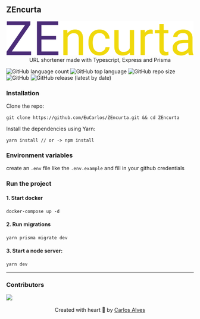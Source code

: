 ## ZEncurta

<p align="center">
    <img src="public\assets\logo.svg"/><br>
    URL shortener made with Typescript, Express and Prisma
</p>

<p>
    <img alt="GitHub language count" src="https://img.shields.io/github/languages/count/EuCarlos/ZEncurta?style=flat-square">
    <img alt="GitHub top language" src="https://img.shields.io/github/languages/top/EuCarlos/ZEncurta?color=orange&style=flat-square">
    <img alt="GitHub repo size" src="https://img.shields.io/github/repo-size/EuCarlos/ZEncurta?color=yellow&style=flat-square">
    <img alt="GitHub" src="https://img.shields.io/github/license/EuCarlos/ZEncurta?style=flat-square">
    <img alt="GitHub release (latest by date)" src="https://img.shields.io/github/v/release/eucarlos/ZEncurta?style=flat-square">
</p>

### Installation

Clone the repo:

    git clone https://github.com/EuCarlos/ZEncurta.git && cd ZEncurta

Install the dependencies using Yarn:

    yarn install // or -> npm install 

### Environment variables
create an `.env` file like the `.env.example` and fill in your github credentials

### Run the project
#### 1. Start docker

    docker-compose up -d

#### 2. Run migrations

    yarn prisma migrate dev

#### 3. Start a node server:

    yarn dev


___
### Contributors
<a href="https://github.com/eucarlos/ZEncurta/graphs/contributors">
  <img src="https://contrib.rocks/image?repo=eucarlos/ZEncurta" />
</a>

<p align="center">
Created with heart 💜 by <a href="https://github.com/eucarlos/">Carlos Alves</a>
</p>